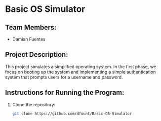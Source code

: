 # Basic OS Simulator

## Team Members:
- Damian Fuentes

## Project Description:
This project simulates a simplified operating system. In the first phase, we focus on booting up the system and implementing a simple authentication system that prompts users for a username and password.

## Instructions for Running the Program:
1. Clone the repository:
   ```bash
   git clone https://github.com/dfount/Basic-OS-Simulator
